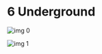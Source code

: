 # 6 Underground

![img 0](https://i.imgur.com/RwJE4m4.jpg)

![img 1](https://i.imgur.com/N0JuGeM.png)

